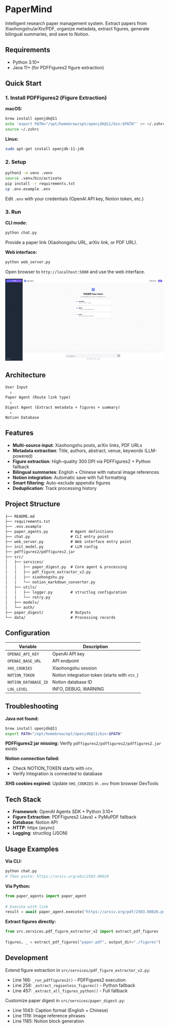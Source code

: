 # PaperMind

Intelligent research paper management system. Extract papers from Xiaohongshu/arXiv/PDF, organize metadata, extract figures, generate bilingual summaries, and save to Notion.

## Requirements

- Python 3.10+
- Java 11+ (for PDFFigures2 figure extraction)

## Quick Start

### 1. Install PDFFigures2 (Figure Extraction)

**macOS:**
```bash
brew install openjdk@11
echo 'export PATH="/opt/homebrew/opt/openjdk@11/bin:$PATH"' >> ~/.zshrc
source ~/.zshrc
```

**Linux:**
```bash
sudo apt-get install openjdk-11-jdk
```

### 2. Setup

```bash
python3 -m venv .venv
source .venv/bin/activate
pip install -r requirements.txt
cp .env.example .env
```

Edit `.env` with your credentials (OpenAI API key, Notion token, etc.)

### 3. Run

**CLI mode:**
```bash
python chat.py
```
Provide a paper link (Xiaohongshu URL, arXiv link, or PDF URL).

**Web interface:**
```bash
python web_server.py
```
Open browser to `http://localhost:5000` and use the web interface.

![Web Interface](./web_server.png)

## Architecture

```
User Input
  ↓
Paper Agent (Route link type)
  ↓
Digest Agent (Extract metadata + figures + summary)
  ↓
Notion Database
```

## Features

- **Multi-source input**: Xiaohongshu posts, arXiv links, PDF URLs
- **Metadata extraction**: Title, authors, abstract, venue, keywords (LLM-powered)
- **Figure extraction**: High-quality 300 DPI via PDFFigures2 + Python fallback
- **Bilingual summaries**: English + Chinese with natural image references
- **Notion integration**: Automatic save with full formatting
- **Smart filtering**: Auto-exclude appendix figures
- **Deduplication**: Track processing history

## Project Structure

```
├── README.md
├── requirements.txt
├── .env.example
├── paper_agents.py          # Agent definitions
├── chat.py                  # CLI entry point
├── web_server.py            # Web interface entry point
├── init_model.py            # LLM config
├── pdffigures2/pdffigures2.jar
├── src/
│   ├── services/
│   │   ├── paper_digest.py  # Core agent & processing
│   │   ├── pdf_figure_extractor_v2.py
│   │   ├── xiaohongshu.py
│   │   └── notion_markdown_converter.py
│   ├── utils/
│   │   ├── logger.py        # structlog configuration
│   │   └── retry.py
│   ├── models/
│   └── auth/
├── paper_digest/            # Outputs
└── data/                    # Processing records
```

## Configuration

| Variable | Description |
|----------|-------------|
| `OPENAI_API_KEY` | OpenAI API key |
| `OPENAI_BASE_URL` | API endpoint |
| `XHS_COOKIES` | Xiaohongshu session |
| `NOTION_TOKEN` | Notion integration token (starts with `ntn_`) |
| `NOTION_DATABASE_ID` | Notion database ID |
| `LOG_LEVEL` | INFO, DEBUG, WARNING |

## Troubleshooting

**Java not found:**
```bash
brew install openjdk@11
export PATH="/opt/homebrew/opt/openjdk@11/bin:$PATH"
```

**PDFFigures2 jar missing:** Verify `pdffigures2/pdffigures2/pdffigures2.jar` exists

**Notion connection failed:**
- Check NOTION_TOKEN starts with `ntn_`
- Verify Integration is connected to database

**XHS cookies expired:** Update `XHS_COOKIES` in `.env` from browser DevTools

## Tech Stack

- **Framework**: OpenAI Agents SDK + Python 3.10+
- **Figure Extraction**: PDFFigures2 (Java) + PyMuPDF fallback
- **Database**: Notion API
- **HTTP**: httpx (async)
- **Logging**: structlog (JSON)

## Usage Examples

**Via CLI:**
```bash
python chat.py
# Then paste: https://arxiv.org/abs/2503.08026
```

**Via Python:**
```python
from paper_agents import paper_agent

# Execute with link
result = await paper_agent.execute("https://arxiv.org/pdf/2503.08026.pdf")
```

**Extract figures directly:**
```python
from src.services.pdf_figure_extractor_v2 import extract_pdf_figures

figures, _ = extract_pdf_figures("paper.pdf", output_dir="./figures")
```

## Development

Extend figure extraction in `src/services/pdf_figure_extractor_v2.py`:
- Line 166: `_run_pdffigures2()` - PDFFigures2 execution
- Line 258: `_extract_regionless_figures()` - Python fallback
- Line 457: `_extract_all_figures_python()` - Full fallback

Customize paper digest in `src/services/paper_digest.py`:
- Line 1043: Caption format (English + Chinese)
- Line 1119: Image reference phrases
- Line 1185: Notion block generation
